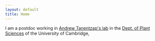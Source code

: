 ```yaml
---
layout: default
title: Home
---
```

I am a postdoc working in [Andrew Tanentzap's lab](http://www.plantsci.cam.ac.uk/research/andrewtanentzap) in the [Dept. of Plant Sciences](http://www.plantsci.cam.ac.uk/) of the University of Cambridge, 
